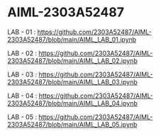 # AIML-2303A52487
LAB - 01 : https://github.com/2303A52487/AIML-2303A52487/blob/main/AIML_LAB_01.ipynb

LAB - 02 : https://github.com/2303A52487/AIML-2303A52487/blob/main/AIML_LAB_02.ipynb

LAB - 03 : https://github.com/2303A52487/AIML-2303A52487/blob/main/AIML_LAB_03.ipynb

LAB - 04 : https://github.com/2303A52487/AIML-2303A52487/blob/main/AIML_LAB_04.ipynb

LAB - 05 : https://github.com/2303A52487/AIML-2303A52487/blob/main/AIML_LAB_05.ipynb

